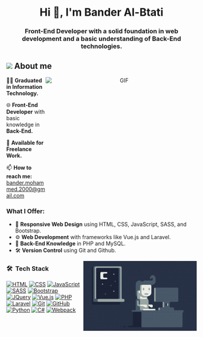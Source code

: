 <h1 align="center">Hi 👋, I'm Bander Al-Btati</h1>
<h3 align="center">Front-End Developer with a solid foundation in web development and a basic understanding of Back-End technologies.</h3>

## <picture><img src = "https://github.com/7oSkaaa/7oSkaaa/blob/main/Images/about_me.gif?raw=true" width = 50px></picture> About me

<a target="_blank" align="center">
  <img align="right" top="500" height="300" width="400" alt="GIF" src="https://media.giphy.com/media/SWoSkN6DxTszqIKEqv/giphy.gif">
</a>

<div>
  <p>👨‍🎓 <strong>Graduated in Information Technology.</strong></p>
  <p>🌐 <strong>Front-End Developer</strong> with basic knowledge in <strong>Back-End.</strong></p>
  <p>💼 <strong>Available for Freelance Work.</strong></p>
  <p>📫 <strong>How to reach me:</strong> <a href="mailto:bander.mohammed.2000@gmail.com">bander.mohammed.2000@gmail.com</a></p>
</div>

<h3>What I Offer:</h3>
<ul>
  <li>🌟 <strong>Responsive Web Design</strong> using HTML, CSS, JavaScript, SASS, and Bootstrap.</li>
  <li>⚙️ <strong>Web Development</strong> with frameworks like Vue.js and Laravel.</li>
  <li>🔧 <strong>Back-End Knowledge</strong> in PHP and MySQL.</li>
  <li>🛠️ <strong>Version Control</strong> using Git and Github.</li>
</ul>

<img alt="Night Coding" src="https://raw.githubusercontent.com/AVS1508/AVS1508/master/assets/Night-Coding.gif" align="right"/>

### 🛠 &nbsp;Tech Stack
[![HTML](https://img.shields.io/badge/-HTML-black?style=flat&logo=html5&link=https://github.com/BRdhanani)](https://github.com/BRdhanani) 
[![CSS](https://img.shields.io/badge/-CSS-black?style=flat&logo=css3&link=https://github.com/BRdhanani)](https://github.com/BRdhanani) 
[![JavaScript](https://img.shields.io/badge/-JavaScript-black?style=flat&logo=javascript&link=https://github.com/BRdhanani)](https://github.com/BRdhanani) 
[![SASS](https://img.shields.io/badge/-SASS-black?style=flat&logo=sass&link=https://github.com/BRdhanani)](https://github.com/BRdhanani) 
[![Bootstrap](https://img.shields.io/badge/-Bootstrap-black?style=flat&logo=bootstrap&link=https://github.com/BRdhanani)](https://github.com/BRdhanani) 
[![JQuery](https://img.shields.io/badge/-JQuery-black?style=flat&logo=jquery&link=https://github.com/BRdhanani)](https://github.com/BRdhanani) 
[![Vue.js](https://img.shields.io/badge/-Vue.js-black?style=flat&logo=vue.js&link=https://github.com/BRdhanani)](https://github.com/BRdhanani) 
[![PHP](https://img.shields.io/badge/-PHP-black?style=flat&logo=php&link=https://github.com/BRdhanani)](https://github.com/BRdhanani) 
[![Laravel](https://img.shields.io/badge/-Laravel-black?style=flat&logo=laravel&link=https://github.com/BRdhanani)](https://github.com/BRdhanani) 
[![Git](https://img.shields.io/badge/-Git-black?style=flat&logo=git&link=https://github.com/BRdhanani)](https://github.com/BRdhanani) 
[![GitHub](https://img.shields.io/badge/-GitHub-black?style=flat&logo=github&link=https://github.com/BRdhanani)](https://github.com/BRdhanani) 
[![Python](https://img.shields.io/badge/-Python-black?style=flat&logo=python&link=https://github.com/BRdhanani)](https://github.com/BRdhanani) 
[![C#](https://img.shields.io/badge/-C%23-black?style=flat&logo=csharp&link=https://github.com/BRdhanani)](https://github.com/BRdhanani) 
[![Webpack](https://img.shields.io/badge/-Webpack-black?style=flat&logo=webpack&link=https://github.com/BRdhanani)](https://github.com/BRdhanani)

